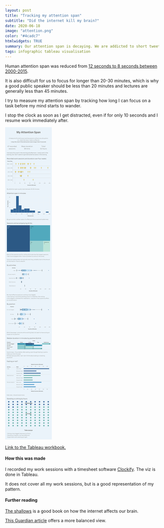 ```yaml
---
layout: post
title: "Tracking my attention span"
subtitle: "Did the internet kill my brain?"
date: 2020-06-18
image: "attention.png"
color: "#4cadc7"
htmlwidgets: TRUE
summary: Our attention span is decaying. We are addicted to short tweets, videos and stimulus. The only question is ... wait, where was I?
tags: infographic tableau visualisation
---
```


Human attention span was reduced from [12 seconds to 8 seconds between 2000-2015](https://venturebeat.com/2016/12/04/our-8-second-attention-span-and-the-future-of-news-media/).

It is also difficult for us to focus for longer than 20-30 minutes, which is why a good public speaker should be less than 20 minutes and lectures are generally less than 45 minutes.

I try to measure my attention span by tracking how long I can focus on a task before my mind starts to wander. 

I stop the clock as soon as I get distracted, even if for only 10 seconds and I resume work immediately after.

![Loading image ...](/assets/images/attention_span.png)

[Link to the Tableau workbook.](https://public.tableau.com/profile/tri1422#!/vizhome/TrackingmyAttentionSpan/MyAttentionSpan)

#### How this was made
I recorded my work sessions with a timesheet software [Clockify](https://clockify.me/). The viz is done in Tableau.

It does not cover all my work sessions, but is a good representation of my pattern.

#### Further reading
[The shallows](https://www.goodreads.com/book/show/9778945-the-shallows) is a good book on how the internet affects our brain.

[This Guardian article](https://www.theguardian.com/education/2016/oct/08/is-the-internet-killing-our-brains) offers a more balanced view.



